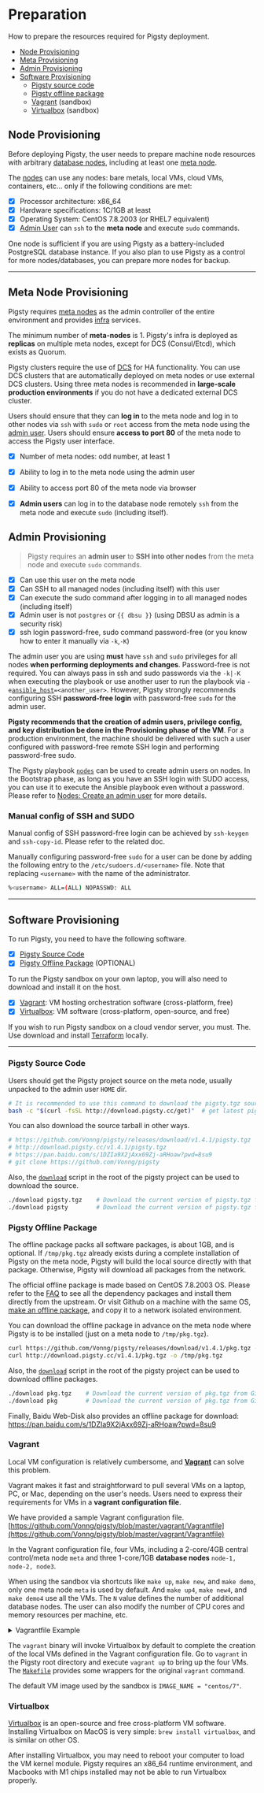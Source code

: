 # Preparation

How to prepare the resources required for Pigsty deployment.

* [Node Provisioning](#node-provisioning)
* [Meta Provisioning](#meta-node-provisioning)
* [Admin Provisioning](#admin-provisioning)
* [Software Provisioning](#software-provisioning)
  * [Pigsty source code](#pigsty-source-code)
  * [Pigsty offline package](#pigsty-offline-package)
  * [Vagrant](#vagrant) (sandbox)
  * [Virtualbox](#virtualbox) (sandbox)



## Node Provisioning

Before deploying Pigsty, the user needs to prepare machine node resources with arbitrary [database nodes](c-nodes.md#node), including at least one [meta node](c-nodes.md#meta-node).

The [nodes](c-nodes.md#node) can use any nodes: bare metals, local VMs, cloud VMs, containers, etc...
only if the following conditions are met:

- [x] Processor architecture: x86_64
- [x] Hardware specifications: 1C/1GB at least
- [x] Operating System: CentOS 7.8.2003 (or RHEL7 equivalent)
- [x] [Admin User](#Admin-Provisioning) can `ssh` to the **meta node** and execute `sudo` commands.

One node is sufficient if you are using Pigsty as a battery-included PostgreSQL database instance. If you also plan to use Pigsty as a control for more nodes/databases, you can prepare more nodes for backup.




----------------

## Meta Node Provisioning

Pigsty requires [meta nodes](c-nodes.md#meta-node) as the admin controller of the entire environment and provides [infra](c-infra.md#infrastructure) services.

The minimum number of **meta-nodes** is 1. Pigsty's infra is deployed as **replicas** on multiple meta nodes, except for DCS (Consul/Etcd), which exists as Quorum.

Pigsty clusters require the use of [DCS](v-infra.md#dcs) for HA functionality. You can use DCS clusters that are automatically deployed on meta nodes or use external DCS clusters. Using three meta nodes is recommended in **large-scale production environments** if you do not have a dedicated external DCS cluster.

Users should ensure that they can **log in** to the meta node and log in to other nodes via `ssh` with `sudo` or `root` access from the meta node using the [admin user](#admin-provisioning). Users should ensure **access to port 80** of the meta node to access the Pigsty user interface.

- [x] Number of meta nodes: odd number, at least 1
- [x] Ability to log in to the meta node using the admin user
- [x] Ability to access port 80 of the meta node via browser
- [x] **Admin users** can log in to the database node remotely `ssh` from the meta node and execute `sudo` (including itself).



## Admin Provisioning

> Pigsty requires an **admin user** to **SSH into other nodes** from the meta node and execute `sudo` commands.

- [x] Can use this user on the meta node
- [x] Can SSH to all managed nodes (including itself) with this user
- [x] Can execute the sudo command after logging in to all managed nodes (including itself)
- [x] Admin user is not `postgres` or `{{ dbsu }}` (using DBSU as admin is a security risk)
- [x] ssh login password-free, sudo command password-free (or you know how to enter it manually via `-k`,`-K`)

The admin user you are using **must** have `ssh` and `sudo` privileges for all nodes **when performing deployments and changes**. Password-free is not required. You can always pass in ssh and sudo passwords via the `-k|-K` when executing the playbook or use another user to run the playbook via `-e`[`ansible_host`](v-infra.md#connect)`=<another_user>`. However, Pigsty strongly recommends configuring SSH **password-free login** with password-free `sudo` for the admin user.

**Pigsty recommends that the creation of admin users, privilege config, and key distribution be done in the Provisioning phase of the VM**. For a production environment, the machine should be delivered with such a user configured with password-free remote SSH login and performing password-free sudo.

The Pigsty playbook [`nodes`](p-nodes.md#nodes) can be used to create admin users on nodes. In the Bootstrap phase, as long as you have an SSH login with SUDO access, you can use it to execute the Ansible playbook even without a password. Please refer to [Nodes: Create an admin user](v-nodes.md#NODE_ADMIN) for more details.


### Manual config of SSH and SUDO

Manual config of SSH password-free login can be achieved by `ssh-keygen` and `ssh-copy-id`. Please refer to the related doc.

Manually configuring password-free `sudo` for a user can be done by adding the following entry to the `/etc/sudoers.d/<username>` file. Note that replacing `<username>` with the name of the administrator.

```bash
%<username> ALL=(ALL) NOPASSWD: ALL
```



----------------

## Software Provisioning

To run Pigsty, you need to have the following software.

- [x] [Pigsty Source Code](#pigsty-source-code)
- [x] [Pigsty Offline Package](#pigsty-offline-package) (OPTIONAL)

To run the Pigsty sandbox on your own laptop, you will also need to download and install it on the host.

- [x] [Vagrant](#vagrant): VM hosting orchestration software (cross-platform, free)
- [x] [Virtualbox](#virtualbox): VM software (cross-platform, open-source, and free)

If you wish to run Pigsty sandbox on a cloud vendor server, you must. The. Use download and install [Terraform](https://www.terraform.io/) locally.



----------------

### Pigsty Source Code

Users should get the Pigsty project source on the meta node, usually unpacked to the admin user `HOME` dir.

```bash
# It is recommended to use this command to download the pigsty.tgz source, the script will distinguish between inside and outside the wall, use CDN to accelerate the download in mainland
bash -c "$(curl -fsSL http://download.pigsty.cc/get)"  # get latest pigsty source
```

You can also download the source tarball in other ways.

```bash
# https://github.com/Vonng/pigsty/releases/download/v1.4.1/pigsty.tgz   # Github Release 
# http://download.pigsty.cc/v1.4.1/pigsty.tgz                           # China CDN
# https://pan.baidu.com/s/1DZIa9X2jAxx69Zj-aRHoaw?pwd=8su9              # Baidu Cloud Download
# git clone https://github.com/Vonng/pigsty                             # Get the latest code Master branch (not recommended)
```

Also, the [`download`](https://github.com/Vonng/pigsty/blob/master/download) script in the root of the pigsty project can be used to download the source.

```bash
./download pigsty.tgz    # Download the current version of pigsty.tgz from Github/CDN to /tmp/pigsty.tgz
./download pigsty        # Download the current version of pigsty.tgz from Github/CDN and extract it to ~/pigsty (skip it if it already exists)
```



### Pigsty Offline Package

The offline package packs all software packages, is about 1GB, and is optional. If `/tmp/pkg.tgz` already exists during a complete installation of Pigsty on the meta node, Pigsty will build the local source directly with that package. Otherwise, Pigsty will download all packages from the network.

The official offline package is made based on CentOS 7.8.2003 OS. Please refer to the [FAQ](s-faq.md) to see all the dependency packages and install them directly from the upstream. Or visit Github on a machine with the same OS, [make an offline package](t-offline.md), and copy it to a network isolated environment.

You can download the offline package in advance on the meta node where Pigsty is to be installed (just on a meta node to `/tmp/pkg.tgz`).

```bash
curl https://github.com/Vonng/pigsty/releases/download/v1.4.1/pkg.tgz -o /tmp/pkg.tgz   # Github Release，Most authoritative  
curl http://download.pigsty.cc/v1.4.1/pkg.tgz -o /tmp/pkg.tgz                      # Download with CDN in China
```

Also, the [`download`](https://github.com/Vonng/pigsty/bl/master/download) script in the root of the pigsty project can be used to download offline packages.

```bash
./download pkg.tgz    # Download the current version of pkg.tgz from Github/CDN to /tmp/pkg.tgz
./download pkg        # Download the current version of pkg.tgz from Github/CDN and extract it to /www/pigsty
```

Finally, Baidu Web-Disk also provides an offline package for download: https://pan.baidu.com/s/1DZIa9X2jAxx69Zj-aRHoaw?pwd=8su9






### Vagrant

Local VM configuration is relatively cumbersome, and [**Vagrant**](https://www.vagrantup.com/) can solve this problem.

Vagrant makes it fast and straightforward to pull several VMs on a laptop, PC, or Mac, depending on the user's needs. Users need to express their requirements for VMs in a **vagrant configuration file**.

We have provided a sample Vagrant configuration file. [https://github.com/Vonng/pigsty/blob/master/vagrant/Vagrantfile](https://github.com/Vonng/pigsty/blob/master/vagrant/Vagrantfile)

In the Vagrant configuration file, four VMs, including a 2-core/4GB central control/meta node `meta` and three 1-core/1GB **database nodes** `node-1, node-2, node3`.

When using the sandbox via shortcuts like `make up`, `make new`, and `make demo`, only one meta node `meta` is used by default. And `make up4`, `make new4`, and `make demo4` use all the VMs. The `N` value defines the number of additional database nodes. The user can also modify the number of CPU cores and memory resources per machine, etc.

<details><summary>Vagrantfile Example</summary>

```ruby
IMAGE_NAME = "centos/7"
N=3       # number of extra database nodes, can be 0

Vagrant.configure("2") do |config|
    config.vm.box = IMAGE_NAME
    config.vm.box_check_update = false
    config.ssh.insert_key = false

    # meta (admin) node
    config.vm.define "meta", primary: true do |meta|   # default ssh alias for admin node is `meta`
        meta.vm.hostname = "meta"
        meta.vm.network "private_network", ip: "10.10.10.10"
        meta.vm.provider "virtualbox" do |v|
            v.linked_clone = true
            v.customize [
                    "modifyvm", :id,
                    "--memory", 4096, "--cpus", "2",   # default mem and cpu for meta node: 2C/4GB by default
                    "--nictype1", "virtio", "--nictype2", "virtio",
                    "--hwv·irtex", "on", "--ioapic", "on", "--rtcuseutc", "on", "--vtxvpid", "on", "--largepages", "on"
                ]
        end
        meta.vm.provision "shell", path: "provision.sh"
    end

    # Init N database nodes
    (1..N).each do |i|
        config.vm.define "node-#{i}" do |node|      # default ssh alias for database nodes are `node-{1,2,3}`
            node.vm.box = IMAGE_NAME
            node.vm.network "private_network", ip: "10.10.10.#{i + 10}"
            node.vm.hostname = "node-#{i}"
            node.vm.provider "virtualbox" do |v|
                v.linked_clone = true
                v.customize [
                        "modifyvm", :id,
                        "--memory", 2048, "--cpus", "1",   # resource for database node: 1C/2GB by default
                        "--nictype1", "virtio", "--nictype2", "virtio",
                        "--hwvirtex", "on", "--ioapic", "on", "--rtcuseutc", "on", "--vtxvpid", "on", "--largepages", "on"
                    ]
            end
            node.vm.provision "shell", path: "provision.sh"
        end
    end
end
```

</details>

The `vagrant` binary will invoke Virtualbox by default to complete the creation of the local VMs defined in the Vagrant configuration file. Go to `vagrant` in the Pigsty root directory and execute `vagrant up` to bring up the four VMs. The [`Makefile`](https://github.com/Vonng/pigsty/blob/master/Makefile#L365) provides some wrappers for the original `vagrant` command.

The default VM image used by the sandbox is `IMAGE_NAME = "centos/7"`.



### Virtualbox

[Virtualbox](https://www.virtualbox.org/) is an open-source and free cross-platform VM software. Installing Virtualbox on MacOS is very simple: `brew install virtualbox`, and is similar on other OS.

After installing Virtualbox, you may need to reboot your computer to load the VM kernel module. Pigsty requires an x86_64 runtime environment, and Macbooks with M1 chips installed may not be able to run Virtualbox properly.
